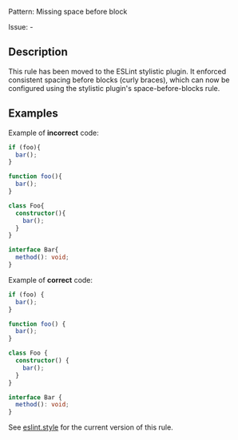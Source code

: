 Pattern: Missing space before block

Issue: -

## Description

This rule has been moved to the ESLint stylistic plugin. It enforced consistent spacing before blocks (curly braces), which can now be configured using the stylistic plugin's space-before-blocks rule.

## Examples

Example of **incorrect** code:
```ts
if (foo){
  bar();
}

function foo(){
  bar();
}

class Foo{
  constructor(){
    bar();
  }
}

interface Bar{
  method(): void;
}
```

Example of **correct** code:
```ts
if (foo) {
  bar();
}

function foo() {
  bar();
}

class Foo {
  constructor() {
    bar();
  }
}

interface Bar {
  method(): void;
}
```

See [eslint.style](https://eslint.style) for the current version of this rule.